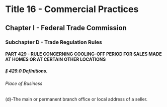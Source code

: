 
# Title 16 - Commercial Practices
## Chapter I - Federal Trade Commission
### Subchapter D - Trade Regulation Rules
#### PART 429 - RULE CONCERNING COOLING-OFF PERIOD FOR SALES MADE AT HOMES OR AT CERTAIN OTHER LOCATIONS
##### § 429.0 Definitions.
###### Place of Business

(d)-The main or permanent branch office or local address of a seller.
